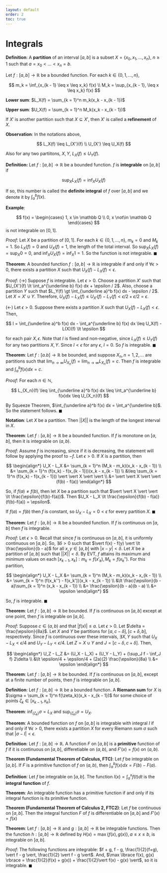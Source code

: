 ```yaml
---
layout: default
order: 2
toc: true
---
```


# Integrals

**Definition**: A **partition** of an interval $[a, b]$ is a subset $X = \lbrace x_0, x_1, \dots, x_n \rbrace$, $n \geq 1$ such that $a = x_0 \lt \dots \lt x_n = b$. 

Let $f: [a, b] \to \mathbb R$ be a bounded function. For each $k \in \lbrace 0, 1, \dots, n \rbrace$,

$$
    m_k = \inf_{x_{k - 1} \leq x \leq x_k} f(x) \\
    M_k = \sup_{x_{k - 1}, \leq x \leq x_k} f(x)
$$

**Lower sum**: $L_X(f) = \sum_{k = 1}^n m_k(x_k - x_{k - 1})$

**Upper sum**: $U_X(f) = \sum_{k = 1}^n M_k(x_k - x_{k - 1})$

If $X'$ is another partition such that $X \subseteq X'$, then $X'$ is called a **refinement** of $X$.

**Observation**: In the notations above,

$$
    L_X(f) \leq L_{X'}(f) \\
    U_{X'} \leq U_X(f)
$$

Also for any two partiitons, $X, Y$, $L_X(f) \leq U_Y(f)$.

**Definition:** Let $f: [a, b] \to \mathbb R$ be a bounded function. $f$ is **integrable** on $[a, b]$ if

$$
    \sup_X L_X(f) = \inf_X U_X(f)
$$

If so, this number is called the **definite integral** of $f$ over $[a, b]$ and we denote it by $\int_a^b f(x)$.

**Example**: 

$$
f(x) = \begin{cases}
    1, x \in \mathbb Q \\
    0, x \not\in \mathbb Q
\end{cases}
$$
is not integrable on $[0, 1]$.

*Proof*: Let $X$ be a partition of $[0, 1]$. For each $k \in \lbrace 0, 1, \dots, n \rbrace$, $m_k = 0$ and $M_k = 1$. So $L_X(f) = 0$ and $U_X(f) = 1$, the length of the total interval. So $\sup_X L_X(f) = \sup_X 0 = 0$, and $\inf_X U_X(f) = \inf_X 1 = 1$. So the function is not integrable. $\blacksquare$

**Theorem**: A bounded function $f: [a, b] \to \mathbb R$ is integrable if and only if $\forall \epsilon \gt 0$, there exists a partition $X$ such that $U_X(f) - L_X(f) \lt \epsilon$.

*Proof*: ($\rightarrow$) Suppose $f$ is integrable. Let $\epsilon \gt 0$. Choose a partition $X'$ such that $U_{X'}(f) \lt \int_a^{\underline b} f(x) dx + \epsilon / 2$. Also, choose a partition $Y$ such that $L_Y(f) \gt \int_{\underline a}^b f(x) dx - \epsilon / 2$. Let $X = X' \cup Y$. Therefore, $U_X(f) - L_X(f) \leq U_{X'}(f) - L_Y(f) \lt \epsilon/2 + \epsilon/2 = \epsilon$.

($\leftarrow$) Let $\epsilon \gt 0$. Suppose there exists a partition $X$ such that $U_X(f) - L_X(f) \lt \epsilon$. Then,

$$
    I = \int_{\underline a}^b f(x) dx - \int_a^{\underline b} f(x) dx \leq U_X(f) - L(X)(f) \lt \epsilon
$$

for each pair $X, \epsilon$. Note that $I$ is fixed and non-negative, since $L_X(f) \leq U_Y(f)$ for any two partitions $X, Y$. Since $I \lt \epsilon$ for any $\epsilon$, $I = 0$. So $f$ is integrable. $\blacksquare$

**Theorem**: Let $f: [a. b] \to \mathbb R$ be bounded, and suppose $X_n, n = 1, 2, \dots$ are partitions such that $\lim_{n \to \infty} U_{X_n}(f) = \lim_{n \to \infty} L_{X_n}(f) = c$. Then $f$ is integrable and $\int_a^b f(x) dx = c$. 

*Proof*: For each $n \in \mathbb N$,

$$
L_{X_n}(f) \leq \int_{\underline a}^b f(x) dx \leq \int_a^{\underline b} f(x)dx \leq U_{X_n}(f)
$$

By Squeeze Theorem, $\int_{\underline a}^b f(x) dx = \int_a^{\underline b}$. So the statement follows. $\blacksquare$

**Notation**: Let $X$ be a partition. Then $\vert \vert X \vert \vert$ is the length of the longest interval in $X$.

**Theorem**: Let $f: [a, b] \to \mathbb R$ be a bounded function. If $f$ is monotone on $[a, b]$, then it is integrable on $(a, b)$.

*Proof*: Assume $f$ is increasing, since if it is decreasing, the statement will follow by applying the proof to $-f$. Let $\epsilon \gt 0$. If $X$ is a partition, then 

$$
\begin{align*}
U_X - L_X &= \sum_{k = 1}^n (M_k - m_k)(x_k - x_{k - 1}) \\
&= \sum_{k = 1}^n (f(x_k) - f(x_{k - 1}))(x_k - x_{k - 1}) \\
&\leq \sum_{k = 1}^n (f(x_k) - f(x_{k - 1})) \vert \vert X \vert \vert \\
&= \vert \vert X \vert \vert (f(b) - f(a))
\end{align*}
$$

So, if $f(a) \neq f(b)$, then let $X$ be a partition such that $\vert \vert X \vert \vert \lt \frac{\epsilon}{f(b)-f(a)}$. Then $U_X - L_X \lt \frac{\epsilon}{f(b) - f(a)}(f(b)-f(a)) = \epsilon$.

If $f(a) = f(b)$ then $f$ is constant, so $U_X - L_X = 0 \lt \epsilon$ for every partition $X$. $\blacksquare$

**Theorem**: Let $f: [a, b] \to \mathbb R$ be a bounded function. If $f$ is continuous on $[a, b]$ then $f$ is integrable.

*Proof*: Let $\epsilon \gt 0$. Recall that since $f$ is continuous on $[a, b]$, it is uniformly continuous on $[a, b]$. So, $\exists \delta \gt 0$ such that $\vert f(x) - f(y) \vert \lt \frac{\epsilon}{b - a}$ for all $x, y \in [a, b]$ with $\vert x - y \vert \lt \delta$. Let $X$ be a partition of $[a, b]$ such that $\vert \vert X \vert \vert \lt \delta$. By EVT, $f$ attains its maximum and minimum values on each $[x_{k - 1}, x_k]: m_k = f(x'_k), M_k = f(x_k'')$. For this partition,

$$
\begin{align*}
U_X - L_X &= \sum_{k = 1}^n (M_k - m_k)(x_k - x_{k - 1}) \\
&= \sum_{k = 1}^n (f(x_k'') - f(x_k'))(x_k - x_{k - 1}) \\
&\lt \frac{\epsilon}{b - a}\sum_{k = 1}^n (x_k - x_{k - 1}) \\
&= \frac{\epsilon}{b - a}(b - a) \\
&= \epsilon
\end{align*}
$$

So, $f$ is integrable. $\blacksquare$

**Theorem**: Let $f: [a, b] \to \mathbb R$ be bounded. If $f$ is continuous on $[a, b]$ except at one point, then $f$ is integrable on $[a, b]$.

*Proof*: Suppose $c \in (a, b)$ and that $\vert f(x) \vert \leq a$. Let $\epsilon \gt 0$. Let $\delta = \frac{\epsilon}{8a}$. Let $X$ and $Y$ be partitions for $[a, c - \delta], [c + \delta, b]$, respectively. Since $f$ is continuous over these intervals, $\exists X, Y$ such that $U_X - L_X \lt \epsilon/4$ and $U_Y - L_Y \lt \epsilon/4$. Let $Z = X \cup Y$ and $J = [c - \delta, c + \delta]$. Then,

$$
\begin{align*}
U_Z - L_Z &= (U_X - L_X) + (U_Y - L_Y) + (\sup_J f - \inf_J f) 2\delta \\
&\lt \epsilon/4 + \epsilon/4 + (2a)(2) \frac{\epsilon}{8a} \\
&= \epsilon
\end{align*}
$$

**Theorem**: Let $f: [a, b] \to \mathbb R$ be bounded. If $f$ is continuous on $[a, b]$, except at a finite number of points, then $f$ is integrable on $[a, b]$.

**Definition**: Let $f: [a, b] \to \mathbb R$ be a bounded function. A **Riemann sum** for $X$ is $\sigma = \sum_{k = 1}^n f(\zeta_k)(x_k - x_{k - 1})$ for some choice of points $\zeta_k \in [x_{k - 1}, x_k]$.

**Theorem**: $\inf_{\lbrace \zeta_k \rbrace} \sigma = L_X$ and $\sup_{\lbrace \zeta_k \rbrace} \sigma = U_X$.

**Theorem**: A bounded function on $f$ on $[a, b]$ is integrable with integral $I$ if and only if $\forall \epsilon \gt 0$, there exists a partition $X$ for every Riemann sum $\sigma$ such that $\vert \sigma - I \vert \lt \epsilon$.

**Definition**: Let $f: [a, b] \to \mathbb R$. A function $F$ on $[a, b]$ is a **primitive** function of $f$ if it is continuous on $[a, b]$, differetiable on $(a, b)$, and $F'(x) = f(x)$ on $(a, b)$.

**Theorem (Fundamental Theorem of Calculus, FTC)**: Let $f$ be integrable on $[a, b]$. If $F$ is a primitive function of $f$ on $(a, b)$, then $\int_a^b f(x) dx = F(b) - F(a)$.

**Definition**: Let $f$ be integrable on $[a, b]$. The function $I(x) = \int_a^x f(t) dt$ is the **integral function** of $f$.

**Theorem**: An integrable function has a primitive function if and only if its integral function is its primitive function.

**Theorem (Fundamental Theorem of Calculus 2, FTC2)**: Let $f$ be continuous on $[a, b]$. Then the integral function $F$ of $f$ is differentiable on $[a, b]$ and $F'(x) = f(x)$

**Theorem**: Let $f: [a, b] \to \mathbb R$ and $g: [a, b] \to \mathbb R$ be integrable functions. Then the function $h: [a, b] \to \mathbb R$ defined by $H(x) = \max\lbrace f(x), g(x) \rbrace, a \leq x \leq b$, is integrable on $[a, b]$.

*Proof*: The following functions are integrable: $f + g, f - g, \frac{1}{2}(f+g), \vert f - g \vert, \frac{1}{2} \vert f - g \vert$. And, $\max \lbrace f(x), g(x) \rbrace = \frac{1}{2}(f(x) + g(x)) + \frac{1}{2}\vert f(x) - g(x) \vert$, so it is integrable. $\blacksquare$
